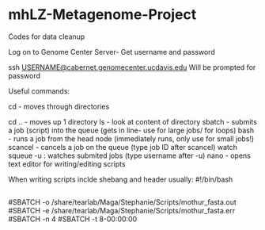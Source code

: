# mhLZ-Metagenome-Project
Codes for data cleanup 

Log on to Genome Center Server- Get username and password

ssh USERNAME@cabernet.genomecenter.ucdavis.edu
Will be prompted for password

Useful commands:


cd - moves through directories


cd .. - moves up 1 directory
ls - look at content of directory
sbatch - submits a job (script) into the queue (gets in line- use for large jobs/ for loops)
bash - runs a job from the head node (immediately runs, only use for small jobs!)
scancel - cancels a job on the queue (type job ID after scancel)
watch squeue -u : watches submited jobs (type username after -u)
nano - opens text editor for writing/editing scripts

When writing scripts inclde shebang and header usually:
#!/bin/bash
##
#SBATCH -o /share/tearlab/Maga/Stephanie/Scripts/mothur_fasta.out
#SBATCH -e /share/tearlab/Maga/Stephanie/Scripts/mothur_fasta.err
#SBATCH -n 4
#SBATCH -t 8-00:00:00
